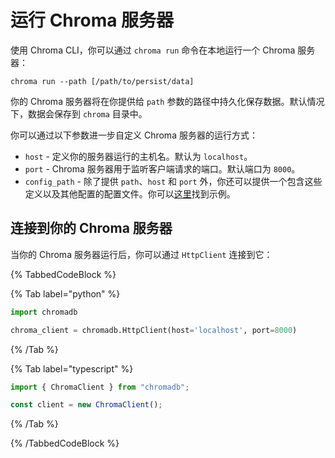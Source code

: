 # 运行 Chroma 服务器

使用 Chroma CLI，你可以通过 `chroma run` 命令在本地运行一个 Chroma 服务器：

```terminal
chroma run --path [/path/to/persist/data]
```

你的 Chroma 服务器将在你提供给 `path` 参数的路径中持久化保存数据。默认情况下，数据会保存到 `chroma` 目录中。

你可以通过以下参数进一步自定义 Chroma 服务器的运行方式：
* `host` - 定义你的服务器运行的主机名。默认为 `localhost`。
* `port` - Chroma 服务器用于监听客户端请求的端口。默认端口为 `8000`。
* `config_path` - 除了提供 `path`、`host` 和 `port` 外，你还可以提供一个包含这些定义以及其他配置的配置文件。你可以[这里](https://github.com/chroma-core/chroma/blob/main/rust/frontend/sample_configs/single_node_full.yaml)找到示例。

## 连接到你的 Chroma 服务器

当你的 Chroma 服务器运行后，你可以通过 `HttpClient` 连接到它：

{% TabbedCodeBlock %}

{% Tab label="python" %}
```python
import chromadb

chroma_client = chromadb.HttpClient(host='localhost', port=8000)
```
{% /Tab %}

{% Tab label="typescript" %}
```typescript
import { ChromaClient } from "chromadb";

const client = new ChromaClient();
```
{% /Tab %}

{% /TabbedCodeBlock %}